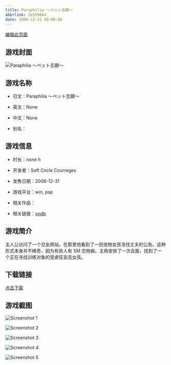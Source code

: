 ```yaml
---
title: Paraphilia ～ペット志願～
abbrlink: 2e5396b4
date: 2006-12-31 00:00:00
---
```

[编辑此页面](https://github.com/ACG-3/ADV3-source/blob/main/source/_posts/games/Paraphilia%20%EF%BD%9E%E3%83%9A%E3%83%83%E3%83%88%E5%BF%97%E9%A1%98%EF%BD%9E.md)

## 游戏封面

![Paraphilia ～ペット志願～](https://pan.timero.xyz/d/onedrive/img_lib_001/Paraphilia%20%EF%BD%9E%E3%83%9A%E3%83%83%E3%83%88%E5%BF%97%E9%A1%98%EF%BD%9E_cover.avif)


## 游戏名称

- 日文：Paraphilia ～ペット志願～
- 英文：None
- 中文：None

- 别名：


## 游戏信息

- 时长：none h
- 开发者：Soft Circle Courreges
- 发售日期：2006-12-31
- 游戏平台：win, psp
- 相关作品：

- 相关链接：[vndb](https://vndb.org/v8194)


## 游戏简介

主人公访问了一个交友网站，在那里他看到了一则宠物女孩寻找丈夫的公告。这种形式本身并不稀奇，因为有些人有 SM 恋物癖。主角安排了一次会面，找到了一个正在寻找训练对象的受虐狂变态女孩。




## 下载链接

[点击下载](https://pan.timero.xyz/onedrive/adv_lib_001/Paraphilia%20%EF%BD%9E%E3%83%9A%E3%83%83%E3%83%88%E5%BF%97%E9%A1%98%EF%BD%9E)


## 游戏截图


![Screenshot 1](https://pan.timero.xyz/d/onedrive/img_lib_001/Paraphilia%20%EF%BD%9E%E3%83%9A%E3%83%83%E3%83%88%E5%BF%97%E9%A1%98%EF%BD%9E_Screenshot_1.avif)

![Screenshot 2](https://pan.timero.xyz/d/onedrive/img_lib_001/Paraphilia%20%EF%BD%9E%E3%83%9A%E3%83%83%E3%83%88%E5%BF%97%E9%A1%98%EF%BD%9E_Screenshot_2.avif)

![Screenshot 3](https://pan.timero.xyz/d/onedrive/img_lib_001/Paraphilia%20%EF%BD%9E%E3%83%9A%E3%83%83%E3%83%88%E5%BF%97%E9%A1%98%EF%BD%9E_Screenshot_3.avif)

![Screenshot 4](https://pan.timero.xyz/d/onedrive/img_lib_001/Paraphilia%20%EF%BD%9E%E3%83%9A%E3%83%83%E3%83%88%E5%BF%97%E9%A1%98%EF%BD%9E_Screenshot_4.avif)

![Screenshot 5](https://pan.timero.xyz/d/onedrive/img_lib_001/Paraphilia%20%EF%BD%9E%E3%83%9A%E3%83%83%E3%83%88%E5%BF%97%E9%A1%98%EF%BD%9E_Screenshot_5.avif)

